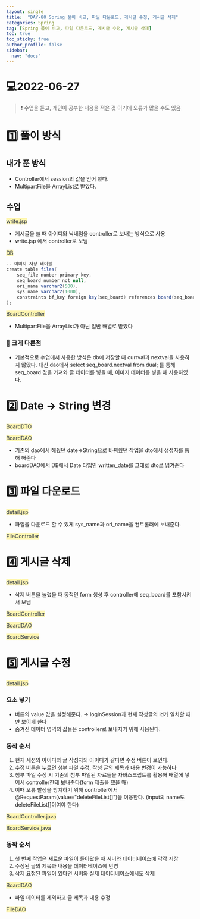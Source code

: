 ```yaml
---
layout: single
title:  "DAY-80 Spring 풀이 비교, 파일 다운로드, 게시글 수정, 게시글 삭제"
categories: Spring
tag: [Spring 풀이 비교, 파일 다운로드, 게시글 수정, 게시글 삭제]
toc: true
toc_sticky: true
author_profile: false
sidebar:
  nav: "docs"
---
```


# 💻2022-06-27

<!--Quote-->
> ❗ 수업을 듣고, 개인이 공부한 내용을 적은 것 이기에 오류가 많을 수도 있음

# 1️⃣ 풀이 방식

## 내가 푼 방식

<script src="https://gist.github.com/kimyeong96/d6a96627133631b6b96b553cbd7808e8.js"></script>

- Controller에서 session의 값을 얻어 왔다.
- MultipartFile을 ArrayList로 받았다.

## 수업
<span style="color: #2D3748; background-color:#fff5b1;">write.jsp</span>

<script src="https://gist.github.com/kimyeong96/e3694053834f629c52315650e1bacc4c.js"></script>

- 게시글을 쓸 때 아이디와 닉네임을 controller로 보내는 방식으로 사용
- write.jsp 에서 controller로 보냄


<span style="color: #2D3748; background-color:#fff5b1;">DB</span>


```java
-- 이미지 저장 테이블
create table files(
    seq_file number primary key,
    seq_board number not null,
    ori_name varchar2(500),
    sys_name varchar2(1000),
    constraints bf_key foreign key(seq_board) references board(seq_board)
);
```
<span style="color: #2D3748; background-color:#fff5b1;">BoardController</span>

<script src="https://gist.github.com/kimyeong96/d2eba03021bb6082389630d4b38bb471.js"></script>

- MultipartFile을 ArrayList가 아닌 일반 배열로 받았다

### 🔔 크게 다른점

- 기본적으로 수업에서 사용한 방식은 db에 저장할 때 currval과 nextval을 사용하지 않았다. 대신 dao에서 select seq_board.nextval from dual; 를 통해 seq_board 값을 가져와 글 데이터를 넣을 때, 이미지 데이터를 넣을 때 사용하였다.

# 2️⃣ Date → String 변경

<span style="color: #2D3748; background-color:#fff5b1;">BoardDTO</span>


<script src="https://gist.github.com/kimyeong96/55352d376b22a32856ce93611ebc8647.js"></script>

<span style="color: #2D3748; background-color:#fff5b1;">BoardDAO</span>

<script src="https://gist.github.com/kimyeong96/8688552070deebd081da76f44866b662.js"></script>

- 기존의 dao에서 해줬던 date→String으로 바꿔줬던 작업을  dto에서 생성자를 통해 해준다
- boardDAO에서 DB에서 Date 타입인 written_date를 그대로 dto로 넘겨준다

# 3️⃣ 파일 다운로드
<span style="color: #2D3748; background-color:#fff5b1;">detail.jsp</span>

<script src="https://gist.github.com/kimyeong96/fea11ac9f21c72c2d8ca4d8fe58dacf0.js"></script>

- 파일을 다운로드 할 수 있게 sys_name과 ori_name을 컨트롤러에 보내준다.

<span style="color: #2D3748; background-color:#fff5b1;">FileController</span>


<script src="https://gist.github.com/kimyeong96/e19ed8a03de7ac8c7e93e6586241695a.js"></script>

# 4️⃣ 게시글 삭제

<span style="color: #2D3748; background-color:#fff5b1;">detail.jsp</span>


<script src="https://gist.github.com/kimyeong96/500fdf857a64ca267672b029ed656637.js"></script>

- 삭제 버튼을 눌렀을 때 동적인 form 생성 후 controller에 seq_board를 포함시켜서 보냄

<span style="color: #2D3748; background-color:#fff5b1;">BoardController</span>


<script src="https://gist.github.com/kimyeong96/ca4b077b6ac3bf2f767e106d2396c566.js"></script>

<span style="color: #2D3748; background-color:#fff5b1;">BoardDAO</span>


<script src="https://gist.github.com/kimyeong96/6e9e4203b37d533edf98089f05314bed.js"></script>

<span style="color: #2D3748; background-color:#fff5b1;">BoardService</span>


<script src="https://gist.github.com/kimyeong96/4e69b442ae7a58b716ea375ebc4e45b2.js"></script>

# 5️⃣ 게시글 수정

<span style="color: #2D3748; background-color:#fff5b1;">detail.jsp</span>


<script src="https://gist.github.com/kimyeong96/d1fc17d0c2c0521e2834a59104f4895e.js"></script>


<script src="https://gist.github.com/kimyeong96/a6e3863168f3b8a4caf88319c2aa09fd.js"></script>


### 요소 넣기

<script src="https://gist.github.com/kimyeong96/b5a1e1bc6099afe7b621abdee5819767.js"></script>

- 버튼의 value 값을 설정해준다. → loginSession과 현재 작성글의 id가 일치할 때만 보이게 한다
- 숨겨진 데이터 영역의 값들은 controller로 보내지기 위해 사용된다.

### 동작 순서

1. 현재 세션의 아이디와 글 작성자의 아이디가 같다면 수정 버튼이 보인다.
2. 수정 버튼을 누르면 첨부 파일 수정, 작성 글의 제목과 내용 변경이 가능하다
3. 첨부 파일 수정 시 기존의 첨부 파일된 자료들을 자바스크립트를 활용해 배열에 넣어서 controller한테 보내준다(form 제출을 했을 때)
4. 이때 오류 발생을 방지하기 위해 controller에서 @RequestParam(value="deleteFileList[]")을 이용한다. (input의 name도 deleteFileList[]이여야 한다)


<span style="color: #2D3748; background-color:#fff5b1;">BoardController.java</span>


<script src="https://gist.github.com/kimyeong96/c84a55ca7a3cb44bf05070fd540576e7.js"></script>

<span style="color: #2D3748; background-color:#fff5b1;">BoardService.java</span>


<script src="https://gist.github.com/kimyeong96/cae9dc6591a3e9fc3a31d9327b96dfbf.js"></script>

### 동작 순서

1. 첫 번째 작업은 새로운 파일이 들어왔을 때 서버와 데이터베이스에 각각 저장
2. 수정된 글의 제목과 내용을 데이터베이스에 반영
3. 삭제 요청된 파일이 있다면 서버와 실제 데이터베이스에서도 삭제

<span style="color: #2D3748; background-color:#fff5b1;">BoardDAO</span>

<script src="https://gist.github.com/kimyeong96/00f32c3fbf02b71563dad815bdbc8b78.js"></script>

- 파일 데이터를 제외하고 글 제목과 내용 수정

<span style="color: #2D3748; background-color:#fff5b1;">FileDAO</span>


<script src="https://gist.github.com/kimyeong96/1f57855e935b97aa64e721a0e6761285.js"></script>
